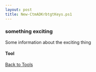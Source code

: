 ```yaml
---
layout: post
title: New-CtmADKrbtgtKeys.ps1
---
```


### something exciting

Some information about the exciting thing

#### Tool

<script src="https://gist-it.appspot.com/github.com/BanterBoy/scripts-blog/blob/master/PowerShell/tools/New-CtmADKrbtgtKeys.ps1"></script>

<a href="/menu/_pages/Tools.html">Back to Tools</a>
